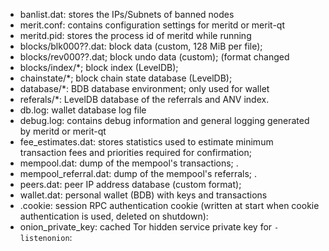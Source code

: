 
* banlist.dat: stores the IPs/Subnets of banned nodes
* merit.conf: contains configuration settings for meritd or merit-qt
* meritd.pid: stores the process id of meritd while running
* blocks/blk000??.dat: block data (custom, 128 MiB per file); 
* blocks/rev000??.dat; block undo data (custom);  (format changed 
* blocks/index/*; block index (LevelDB); 
* chainstate/*; block chain state database (LevelDB); 
* database/*: BDB database environment; only used for wallet 
* referals/*: LevelDB database of the referrals and ANV index.
* db.log: wallet database log file
* debug.log: contains debug information and general logging generated by meritd or merit-qt
* fee_estimates.dat: stores statistics used to estimate minimum transaction fees and priorities required for confirmation; 
* mempool.dat: dump of the mempool's transactions; .
* mempool_referral.dat: dump of the mempool's referrals; .
* peers.dat: peer IP address database (custom format); 
* wallet.dat: personal wallet (BDB) with keys and transactions
* .cookie: session RPC authentication cookie (written at start when cookie authentication is used, deleted on shutdown): 
* onion_private_key: cached Tor hidden service private key for `-listenonion`: 

